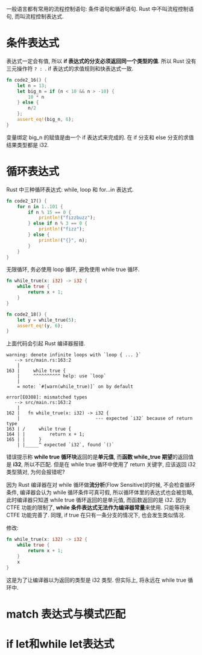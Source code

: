
一般语言都有常用的流程控制语句: 条件语句和循环语句. Rust 中不叫流程控制语句, 而叫流程控制表达式.

# 条件表达式

表达式一定会有值, 所以 **if 表达式的分支必须返回同一个类型的值**. 所以 Rust 没有三元操作符 `? : `. if 表达式的求值规则和快表达式一致.

```rust
fn code2_16() {
	let n = 13;
	let big_n = if (n < 10 && n > -10) {
		10 * n
	} else {
		n/2
	};
	assert_eq!(big_n, 6);
}
```

变量绑定 big_n 的赋值是由一个 if 表达式来完成的. 在 if 分支和 else 分支的求值结果类型都是 i32.

# 循环表达式

Rust 中三种循环表达式: while, loop 和 for...in 表达式.

```rust
fn code2_17() {
	for n in 1..101 {
		if n % 15 == 0 {
			println!("fizzbuzz");
		} else if n % 3 == 0 {
			println!("fizz");
		} else {
			println!("{}", n);
		}
	}
}
```

无限循环, 务必使用 loop 循环, 避免使用 while true 循环.

```rust
fn while_true(x: i32) -> i32 {
	while true {
		return x + 1;
	}
}

fn code2_18() {
	let y = while_true(5);
	assert_eq!(y, 6);
}
```

上面代码会引起 Rust 编译器报错.

```
warning: denote infinite loops with `loop { ... }`
   --> src/main.rs:163:2
    |
163 |     while true {
    |     ^^^^^^^^^^ help: use `loop`
    |
    = note: `#[warn(while_true)]` on by default

error[E0308]: mismatched types
   --> src/main.rs:163:2
    |
162 |   fn while_true(x: i32) -> i32 {
    |                            --- expected `i32` because of return type
163 | /     while true {
164 | |         return x + 1;
165 | |     }
    | |_____^ expected `i32`, found `()`
```

错误提示称 **while true 循环块**返回的是**单元值**, 而**函数 while_true 期望**的返回值是 **i32**, 所以不匹配. 但是在 while true 循环中使用了 return 关键字, 应该返回 i32 类型猜对, 为何会报错呢?

因为 Rust 编译器在对 while 循环做**流分析**(Flow Sensitive)的时候, 不会检查循环条件, 编译器会认为 while 循环条件可真可假, 所以循环体里的表达式也会被忽略, 此时编译器只知道 while true 循环返回的是单元值, 而函数返回的是 i32. 因为 CTFE 功能的限制了, **while 条件表达式无法作为编译器常量**来使用. 只能等将来 CTFE 功能完善了. 同理, if true 在只有一条分支的情况下, 也会发生类似情况.

修改:

```rust
fn while_true(x: i32) -> i32 {
	while true {
		return x + 1;
	}
	x
}
```

这是为了让编译器以为返回的类型是 i32 类型. 但实际上, 将永远在 while true 循环中.

# match 表达式与模式匹配



# if let和while let表达式

